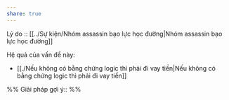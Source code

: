 ```yaml
---
share: true
---
```

Lý do :: [[../Sự kiện/Nhóm assassin bạo lực học đường|Nhóm assassin bạo lực học đường]]

Hệ quả của vấn đề này:
- [[./Nếu không có bằng chứng logic thì phải đi vay tiền|Nếu không có bằng chứng logic thì phải đi vay tiền]]


%%
Giải pháp gợi ý:: 
%%


